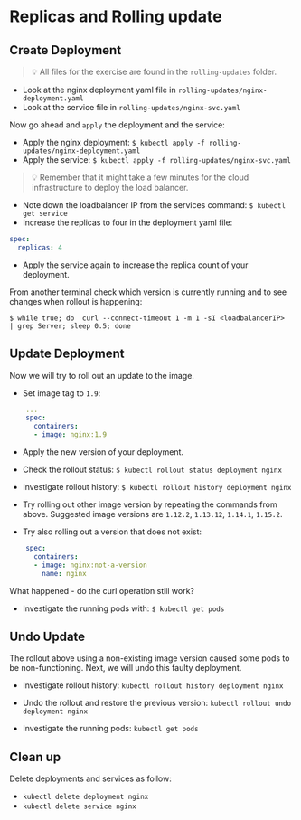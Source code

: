 # Replicas and Rolling update

## Create Deployment

> :bulb: All files for the exercise are found in the `rolling-updates` folder.

* Look at the nginx deployment yaml file in `rolling-updates/nginx-deployment.yaml`
* Look at the service file in `rolling-updates/nginx-svc.yaml`

Now go ahead and `apply` the deployment and the service:

* Apply the nginx deployment: `$ kubectl apply -f rolling-updates/nginx-deployment.yaml`
* Apply the service: `$ kubectl apply -f rolling-updates/nginx-svc.yaml`

> :bulb: Remember that it might take a few minutes for the cloud infrastructure to deploy the load balancer.

* Note down the loadbalancer IP from the services command: `$ kubectl get service`
* Increase the replicas to four in the deployment yaml file:

```yaml
spec:
  replicas: 4
```

* Apply the service again to increase the replica count of your deployment.

From another terminal check which version is currently running and to see changes when rollout is happening:

```shell
$ while true; do  curl --connect-timeout 1 -m 1 -sI <loadbalancerIP>  | grep Server; sleep 0.5; done
```

## Update Deployment

Now we will try to roll out an update to the image.

* Set image tag to `1.9`:

```YAML
    ...
    spec:
      containers:
      - image: nginx:1.9
```

* Apply the new version of your deployment.

* Check the rollout status: `$ kubectl rollout status deployment nginx`

* Investigate rollout history: `$ kubectl rollout history deployment nginx`

* Try rolling out other image version by repeating the commands from above. Suggested image versions are `1.12.2`, `1.13.12`, `1.14.1`, `1.15.2`.

* Try also rolling out a version that does not exist:

```YAML
    spec:
      containers:
      - image: nginx:not-a-version
        name: nginx
```

What happened - do the curl operation still work?

* Investigate the running pods with: `$ kubectl get pods`

## Undo Update

The rollout above using a non-existing image version caused some pods to be
non-functioning. Next, we will undo this faulty deployment.

* Investigate rollout history: `kubectl rollout history deployment nginx`

* Undo the rollout and restore the previous version: `kubectl rollout undo deployment nginx`

* Investigate the running pods: `kubectl get pods`

## Clean up

Delete deployments and services as follow:

* `kubectl delete deployment nginx`
* `kubectl delete service nginx`
